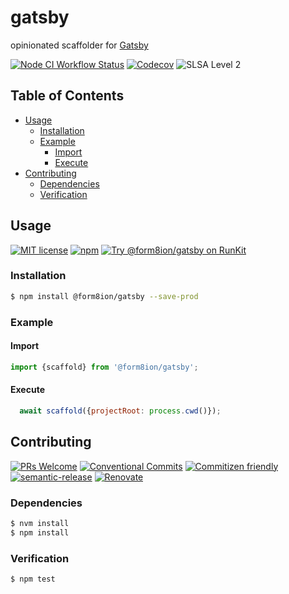 # gatsby

opinionated scaffolder for [Gatsby](https://www.gatsbyjs.com/)

<!--status-badges start -->

[![Node CI Workflow Status][github-actions-ci-badge]][github-actions-ci-link]
[![Codecov][coverage-badge]][coverage-link]
![SLSA Level 2][slsa-badge]

<!--status-badges end -->

## Table of Contents

* [Usage](#usage)
  * [Installation](#installation)
  * [Example](#example)
    * [Import](#import)
    * [Execute](#execute)
* [Contributing](#contributing)
  * [Dependencies](#dependencies)
  * [Verification](#verification)

## Usage

<!--consumer-badges start -->

[![MIT license][license-badge]][license-link]
[![npm][npm-badge]][npm-link]
[![Try @form8ion/gatsby on RunKit][runkit-badge]][runkit-link]

<!--consumer-badges end -->

### Installation

```sh
$ npm install @form8ion/gatsby --save-prod
```

### Example

#### Import

```javascript
import {scaffold} from '@form8ion/gatsby';
```

#### Execute

```javascript
  await scaffold({projectRoot: process.cwd()});
```

## Contributing

<!--contribution-badges start -->

[![PRs Welcome][PRs-badge]][PRs-link]
[![Conventional Commits][commit-convention-badge]][commit-convention-link]
[![Commitizen friendly][commitizen-badge]][commitizen-link]
[![semantic-release][semantic-release-badge]][semantic-release-link]
[![Renovate][renovate-badge]][renovate-link]

<!--contribution-badges end -->

### Dependencies

```sh
$ nvm install
$ npm install
```

### Verification

```sh
$ npm test
```

[PRs-link]: http://makeapullrequest.com

[PRs-badge]: https://img.shields.io/badge/PRs-welcome-brightgreen.svg

[commit-convention-link]: https://conventionalcommits.org

[commit-convention-badge]: https://img.shields.io/badge/Conventional%20Commits-1.0.0-yellow.svg

[commitizen-link]: http://commitizen.github.io/cz-cli/

[commitizen-badge]: https://img.shields.io/badge/commitizen-friendly-brightgreen.svg

[semantic-release-link]: https://github.com/semantic-release/semantic-release

[semantic-release-badge]: https://img.shields.io/badge/semantic--release-angular-e10079?logo=semantic-release

[renovate-link]: https://renovatebot.com

[renovate-badge]: https://img.shields.io/badge/renovate-enabled-brightgreen.svg?logo=renovatebot

[github-actions-ci-link]: https://github.com/form8ion/gatsby/actions?query=workflow%3A%22Node.js+CI%22+branch%3Amaster

[github-actions-ci-badge]: https://img.shields.io/github/actions/workflow/status/form8ion/gatsby/node-ci.yml.svg?branch=master&logo=github

[coverage-link]: https://codecov.io/github/form8ion/gatsby

[coverage-badge]: https://img.shields.io/codecov/c/github/form8ion/gatsby?logo=codecov

[license-link]: LICENSE

[license-badge]: https://img.shields.io/github/license/form8ion/gatsby.svg

[npm-link]: https://www.npmjs.com/package/@form8ion/gatsby

[npm-badge]: https://img.shields.io/npm/v/@form8ion/gatsby?logo=npm

[runkit-link]: https://npm.runkit.com/@form8ion/gatsby

[runkit-badge]: https://badge.runkitcdn.com/@form8ion/gatsby.svg

[slsa-badge]: https://slsa.dev/images/gh-badge-level2.svg
